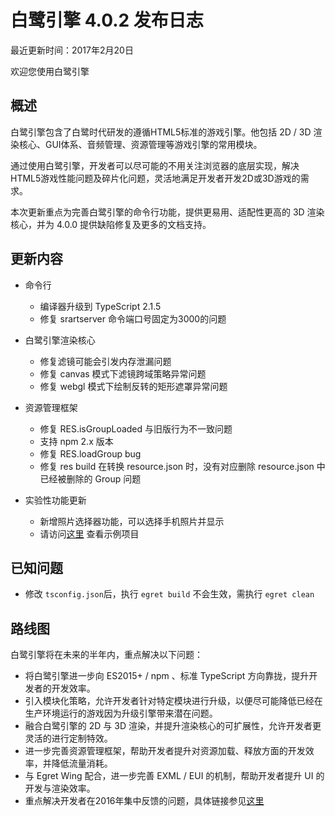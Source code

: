 白鹭引擎 4.0.2 发布日志
===============================


最近更新时间：2017年2月20日


欢迎您使用白鹭引擎

## 概述

白鹭引擎包含了白鹭时代研发的遵循HTML5标准的游戏引擎。他包括 2D / 3D 渲染核心、GUI体系、音频管理、资源管理等游戏引擎的常用模块。

通过使用白鹭引擎，开发者可以尽可能的不用关注浏览器的底层实现，解决HTML5游戏性能问题及碎片化问题，灵活地满足开发者开发2D或3D游戏的需求。

本次更新重点为完善白鹭引擎的命令行功能，提供更易用、适配性更高的 3D 渲染核心，并为 4.0.0 提供缺陷修复及更多的文档支持。

## 更新内容

* 命令行
    * 编译器升级到 TypeScript 2.1.5
    * 修复 srartserver 命令端口号固定为3000的问题

* 白鹭引擎渲染核心
    * 修复滤镜可能会引发内存泄漏问题
    * 修复 canvas 模式下滤镜跨域策略异常问题
    * 修复 webgl 模式下绘制反转的矩形遮罩异常问题

* 资源管理框架
    * 修复 RES.isGroupLoaded 与旧版行为不一致问题
    * 支持 npm 2.x 版本
    * 修复 RES.loadGroup bug
    * 修复 res build 在转换 resource.json 时，没有对应删除 resource.json 中已经被删除的 Group 问题

* 实验性功能更新
    * 新增照片选择器功能，可以选择手机照片并显示
    * 请访问[这里](http://wx.qimi.com/html/1210/love/1/index.html) 查看示例项目


## 已知问题

* 修改 ```tsconfig.json```后，执行 ``` egret build ``` 不会生效，需执行 ``` egret clean ```


## 路线图

白鹭引擎将在未来的半年内，重点解决以下问题：

* 将白鹭引擎进一步向 ES2015+ / npm 、标准 TypeScript 方向靠拢，提升开发者的开发效率。
* 引入模块化策略，允许开发者针对特定模块进行升级，以便尽可能降低已经在生产环境运行的游戏因为升级引擎带来潜在问题。
* 融合白鹭引擎的 2D 与 3D 渲染，并提升渲染核心的可扩展性，允许开发者更灵活的进行定制特效。
* 进一步完善资源管理框架，帮助开发者提升对资源加载、释放方面的开发效率，并降低流量消耗。
* 与 Egret Wing 配合，进一步完善 EXML / EUI 的机制，帮助开发者提升 UI 的开发与渲染效率。
* 重点解决开发者在2016年集中反馈的问题，具体链接参见[这里](http://bbs.egret.com/thread-25005-1-1.html)
